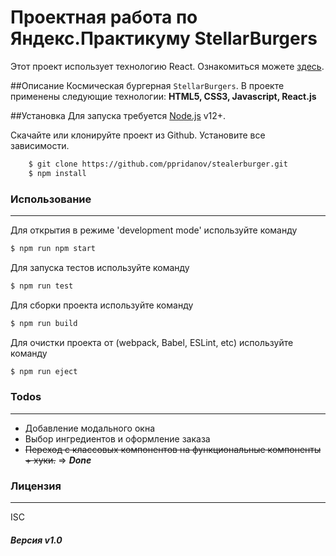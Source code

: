 # Проектная работа по Яндекс.Практикуму StellarBurgers

Этот проект использует технологию React. Ознакомиться можете [здесь](https://reactjs.org).

##Описание
Космическая бургерная `StellarBurgers`. В проекте применены следующие технологии:
**HTML5, CSS3, Javascript, React.js**

##Установка
Для запуска требуется [Node.js](https://nodejs.org/) v12+.

Скачайте или клонируйте проект из Github. Установите все зависимости.

```sh
    $ git clone https://github.com/ppridanov/stealerburger.git
    $ npm install
```

### Использование
------------
Для открытия в режиме 'development mode' используйте команду

```sh
$ npm run npm start
```

Для запуска тестов используйте команду

```sh
$ npm run test
```

Для сборки проекта используйте команду

```sh
$ npm run build
```

Для очистки проекта от (webpack, Babel, ESLint, etc)  используйте команду

```sh
$ npm run eject
```

### Todos
------------
- Добавление модального окна
- Выбор ингредиентов и оформление заказа
- ~~Переход с классовых компонентов на функциональные компоненты + хуки.~~ => ***Done***

### Лицензия
---------
ISC


##### Версия v1.0